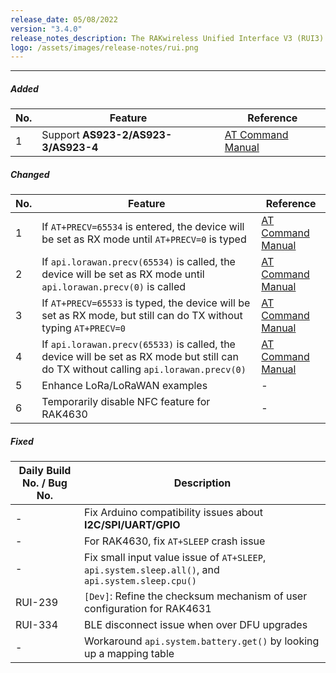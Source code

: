 ```yaml
---
release_date: 05/08/2022
version: "3.4.0"
release_notes_description: The RAKwireless Unified Interface V3 (RUI3) is designed to help IoT developers make their IoT products faster. It is compatible with RAK LPWAN modules and supports the standard AT Commands and the Binary Mode. The Binary mode is an improved version of the AT command with its efficient byte-array-based protocol and implementation of checksum. RUI3 also allows you to create your own custom firmware using RUI3 APIs that are compatible with popular IDEs like Arduino and Visual Studio. With custom firmware, you will not need any external host microcontroller or microprocessor, which can save you cost, circuit board space, and current consumption.
logo: /assets/images/release-notes/rui.png
---
```


<rk-release-notes/>

---

##### Added

| No. | Feature                             | Reference                                                                                                |
| --- | ----------------------------------- | -------------------------------------------------------------------------------------------------------- |
| 1   | Support **AS923-2/AS923-3/AS923-4** | [AT Command Manual](https://docs.rakwireless.com/RUI3/Serial-Operating-Modes/AT-Command-Manual/#at-band) |

##### Changed

| No. | Feature                                                                                                                               | Reference                                                                                                 |
| --- | ------------------------------------------------------------------------------------------------------------------------------------- | --------------------------------------------------------------------------------------------------------- |
| 1   | If `AT+PRECV=65534` is entered, the device will be set as RX mode until `AT+PRECV=0` is typed                                         | [AT Command Manual](https://docs.rakwireless.com/RUI3/Serial-Operating-Modes/AT-Command-Manual/#at-precv) |
| 2   | If `api.lorawan.precv(65534)` is called, the device will be set as RX mode until `api.lorawan.precv(0)` is called                     | [AT Command Manual](https://docs.rakwireless.com/RUI3/Serial-Operating-Modes/AT-Command-Manual/#at-precv) |
| 3   | If `AT+PRECV=65533` is typed, the device will be set as RX mode, but still can do TX without typing `AT+PRECV=0`                      | [AT Command Manual](https://docs.rakwireless.com/RUI3/Serial-Operating-Modes/AT-Command-Manual/#at-precv) |
| 4   | If `api.lorawan.precv(65533)` is called, the device will be set as RX mode but still can do TX without calling `api.lorawan.precv(0)` | [AT Command Manual](https://docs.rakwireless.com/RUI3/Serial-Operating-Modes/AT-Command-Manual/#at-precv) |
| 5   | Enhance LoRa/LoRaWAN examples                                                                                                         | -                                                                                                         |
| 6   | Temporarily disable NFC feature for RAK4630                                                                                           | -                                                                                                         |

##### Fixed

| Daily Build No. / Bug No. | Description                                                                                       |
| ------------------------- | ------------------------------------------------------------------------------------------------- |
| -                         | Fix Arduino compatibility issues about **I2C/SPI/UART/GPIO**                                      |
| -                         | For RAK4630, fix `AT+SLEEP` crash issue                                                           |
| -                         | Fix small input value issue of `AT+SLEEP`, `api.system.sleep.all()`, and `api.system.sleep.cpu()` |
| RUI-239                   | `[Dev]`: Refine the checksum mechanism of user configuration for RAK4631                          |
| RUI-334                   | BLE disconnect issue when over DFU upgrades                                                       |
| -                         | Workaround `api.system.battery.get()` by looking up a mapping table                               |
